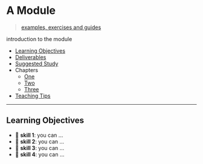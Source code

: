 # A Module

> [examples, exercises and guides](https://github.com/school-as-code-testing/a-module)

introduction to the module

- [Learning Objectives](#learning-objectives)
- [Deliverables](./deliverables.md)
- [Suggested Study](./suggested-study.md)
- Chapters
  - [One](./chapter-1.md)
  - [Two](./chapter-2.md)
  - [Three](./chapter-3.md)
- [Teaching Tips](./teaching-tips.md)

---

## Learning Objectives

- 🥚 **skill 1**: you can ...
- 🐣 **skill 2**: you can ...
- 🐥 **skill 3**: you can ...
- 🐔 **skill 4**: you can ...
